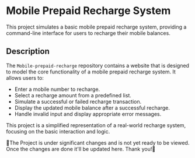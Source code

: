 # Mobile Prepaid Recharge System

This project simulates a basic mobile prepaid recharge system, providing a command-line interface for users to recharge their mobile balances.

## Description

The `Mobile-prepaid-recharge` repository contains a website that is designed to model the core functionality of a mobile prepaid recharge system. It allows users to:

* Enter a mobile number to recharge.
* Select a recharge amount from a predefined list.
* Simulate a successful or failed recharge transaction.
* Display the updated mobile balance after a successful recharge.
* Handle invalid input and display appropriate error messages.

This project is a simplified representation of a real-world recharge system, focusing on the basic interaction and logic.

🔴The Project is under significant changes and is not yet ready to be viewed. Once the changes are done it'll be updated here. Thank you!🔴


